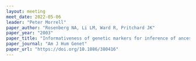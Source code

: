 ```yaml
---
layout: meeting
meet_date: 2022-05-06
leader: "Peter Morrell"
paper_author: "Rosenberg NA, Li LM, Ward R, Pritchard JK"
paper_year: "2003"
paper_title: "Informativeness of genetic markers for inference of ancestry"
paper_journal: "Am J Hum Genet"
paper_url: "https://doi.org/10.1086/380416"
---
```

